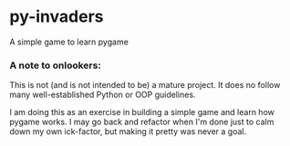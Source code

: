 # py-invaders
A simple game to learn pygame

### A note to onlookers:
This is not (and is not intended to be) a mature project. It does no follow many well-established Python or OOP guidelines.

I am doing this as an exercise in building a simple game and learn how pygame works. 
I may go back and refactor when I'm done just to calm down my own ick-factor, but making it pretty was never a goal.
